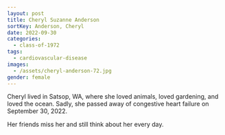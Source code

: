 ```yaml
---
layout: post
title: Cheryl Suzanne Anderson
sortKey: Anderson, Cheryl
date: 2022-09-30
categories:
  - class-of-1972
tags:
  - cardiovascular-disease
images:
  - /assets/cheryl-anderson-72.jpg
gender: female
---
```

C﻿heryl lived in Satsop, WA, where she loved animals, loved gardening, and loved the ocean. Sadly, she passed away of congestive heart failure on September 30, 2022. 

Her friends miss her and still think about her every day.